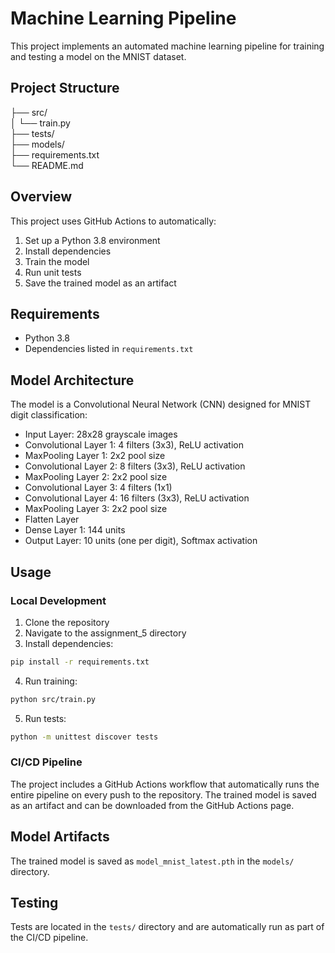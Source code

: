 # Machine Learning Pipeline

This project implements an automated machine learning pipeline for training and testing a model on the MNIST dataset.

## Project Structure


├── src/    
│ └── train.py  
├── tests/  
├── models/     
├── requirements.txt    
└── README.md   


## Overview

This project uses GitHub Actions to automatically:
1. Set up a Python 3.8 environment
2. Install dependencies
3. Train the model
4. Run unit tests
5. Save the trained model as an artifact

## Requirements

- Python 3.8
- Dependencies listed in `requirements.txt`

## Model Architecture

The model is a Convolutional Neural Network (CNN) designed for MNIST digit classification:

- Input Layer: 28x28 grayscale images
- Convolutional Layer 1: 4 filters (3x3), ReLU activation
- MaxPooling Layer 1: 2x2 pool size
- Convolutional Layer 2: 8 filters (3x3), ReLU activation
- MaxPooling Layer 2: 2x2 pool size
- Convolutional Layer 3: 4 filters (1x1)
- Convolutional Layer 4: 16 filters (3x3), ReLU activation
- MaxPooling Layer 3: 2x2 pool size
- Flatten Layer
- Dense Layer 1: 144 units
- Output Layer: 10 units (one per digit), Softmax activation


## Usage

### Local Development

1. Clone the repository
2. Navigate to the assignment_5 directory
3. Install dependencies:
```bash
pip install -r requirements.txt
```
4. Run training:
```bash
python src/train.py
```
5. Run tests:
```bash
python -m unittest discover tests
```

### CI/CD Pipeline

The project includes a GitHub Actions workflow that automatically runs the entire pipeline on every push to the repository. The trained model is saved as an artifact and can be downloaded from the GitHub Actions page.

## Model Artifacts

The trained model is saved as `model_mnist_latest.pth` in the `models/` directory.

## Testing

Tests are located in the `tests/` directory and are automatically run as part of the CI/CD pipeline.
